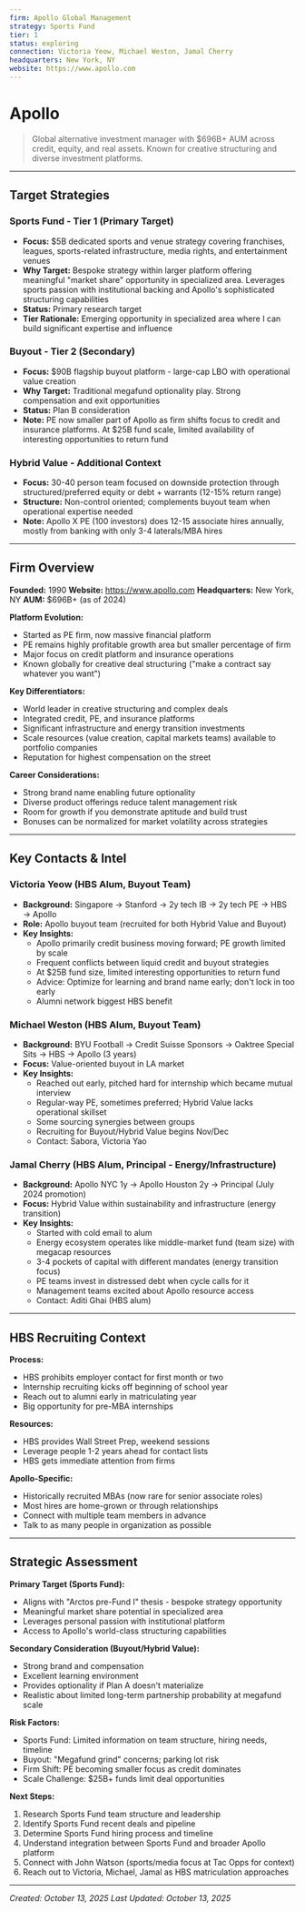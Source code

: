 ```yaml
---
firm: Apollo Global Management
strategy: Sports Fund
tier: 1
status: exploring
connection: Victoria Yeow, Michael Weston, Jamal Cherry
headquarters: New York, NY
website: https://www.apollo.com
---
```


# Apollo

> Global alternative investment manager with $696B+ AUM across credit, equity, and real assets. Known for creative structuring and diverse investment platforms.

---

## Target Strategies

### Sports Fund - Tier 1 (Primary Target)
- **Focus:** $5B dedicated sports and venue strategy covering franchises, leagues, sports-related infrastructure, media rights, and entertainment venues
- **Why Target:** Bespoke strategy within larger platform offering meaningful "market share" opportunity in specialized area. Leverages sports passion with institutional backing and Apollo's sophisticated structuring capabilities
- **Status:** Primary research target
- **Tier Rationale:** Emerging opportunity in specialized area where I can build significant expertise and influence

### Buyout - Tier 2 (Secondary)
- **Focus:** $90B flagship buyout platform - large-cap LBO with operational value creation
- **Why Target:** Traditional megafund optionality play. Strong compensation and exit opportunities
- **Status:** Plan B consideration
- **Note:** PE now smaller part of Apollo as firm shifts focus to credit and insurance platforms. At $25B fund scale, limited availability of interesting opportunities to return fund

### Hybrid Value - Additional Context
- **Focus:** 30-40 person team focused on downside protection through structured/preferred equity or debt + warrants (12-15% return range)
- **Structure:** Non-control oriented; complements buyout team when operational expertise needed
- **Note:** Apollo X PE (100 investors) does 12-15 associate hires annually, mostly from banking with only 3-4 laterals/MBA hires

---

## Firm Overview

**Founded:** 1990
**Website:** https://www.apollo.com
**Headquarters:** New York, NY
**AUM:** $696B+ (as of 2024)

**Platform Evolution:**
- Started as PE firm, now massive financial platform
- PE remains highly profitable growth area but smaller percentage of firm
- Major focus on credit platform and insurance operations
- Known globally for creative deal structuring ("make a contract say whatever you want")

**Key Differentiators:**
- World leader in creative structuring and complex deals
- Integrated credit, PE, and insurance platforms
- Significant infrastructure and energy transition investments
- Scale resources (value creation, capital markets teams) available to portfolio companies
- Reputation for highest compensation on the street

**Career Considerations:**
- Strong brand name enabling future optionality
- Diverse product offerings reduce talent management risk
- Room for growth if you demonstrate aptitude and build trust
- Bonuses can be normalized for market volatility across strategies

---

## Key Contacts & Intel

### Victoria Yeow (HBS Alum, Buyout Team)
- **Background:** Singapore → Stanford → 2y tech IB → 2y tech PE → HBS → Apollo
- **Role:** Apollo buyout team (recruited for both Hybrid Value and Buyout)
- **Key Insights:**
  - Apollo primarily credit business moving forward; PE growth limited by scale
  - Frequent conflicts between liquid credit and buyout strategies
  - At $25B fund size, limited interesting opportunities to return fund
  - Advice: Optimize for learning and brand name early; don't lock in too early
  - Alumni network biggest HBS benefit

### Michael Weston (HBS Alum, Buyout Team)
- **Background:** BYU Football → Credit Suisse Sponsors → Oaktree Special Sits → HBS → Apollo (3 years)
- **Focus:** Value-oriented buyout in LA market
- **Key Insights:**
  - Reached out early, pitched hard for internship which became mutual interview
  - Regular-way PE, sometimes preferred; Hybrid Value lacks operational skillset
  - Some sourcing synergies between groups
  - Recruiting for Buyout/Hybrid Value begins Nov/Dec
  - Contact: Sabora, Victoria Yao

### Jamal Cherry (HBS Alum, Principal - Energy/Infrastructure)
- **Background:** Apollo NYC 1y → Apollo Houston 2y → Principal (July 2024 promotion)
- **Focus:** Hybrid Value within sustainability and infrastructure (energy transition)
- **Key Insights:**
  - Started with cold email to alum
  - Energy ecosystem operates like middle-market fund (team size) with megacap resources
  - 3-4 pockets of capital with different mandates (energy transition focus)
  - PE teams invest in distressed debt when cycle calls for it
  - Management teams excited about Apollo resource access
  - Contact: Aditi Ghai (HBS alum)

---

## HBS Recruiting Context

**Process:**
- HBS prohibits employer contact for first month or two
- Internship recruiting kicks off beginning of school year
- Reach out to alumni early in matriculating year
- Big opportunity for pre-MBA internships

**Resources:**
- HBS provides Wall Street Prep, weekend sessions
- Leverage people 1-2 years ahead for contact lists
- HBS gets immediate attention from firms

**Apollo-Specific:**
- Historically recruited MBAs (now rare for senior associate roles)
- Most hires are home-grown or through relationships
- Connect with multiple team members in advance
- Talk to as many people in organization as possible

---

## Strategic Assessment

**Primary Target (Sports Fund):**
- Aligns with "Arctos pre-Fund I" thesis - bespoke strategy opportunity
- Meaningful market share potential in specialized area
- Leverages personal passion with institutional platform
- Access to Apollo's world-class structuring capabilities

**Secondary Consideration (Buyout/Hybrid Value):**
- Strong brand and compensation
- Excellent learning environment
- Provides optionality if Plan A doesn't materialize
- Realistic about limited long-term partnership probability at megafund scale

**Risk Factors:**
- Sports Fund: Limited information on team structure, hiring needs, timeline
- Buyout: "Megafund grind" concerns; parking lot risk
- Firm Shift: PE becoming smaller focus as credit dominates
- Scale Challenge: $25B+ funds limit deal opportunities

**Next Steps:**
1. Research Sports Fund team structure and leadership
2. Identify Sports Fund recent deals and pipeline
3. Determine Sports Fund hiring process and timeline
4. Understand integration between Sports Fund and broader Apollo platform
5. Connect with John Watson (sports/media focus at Tac Opps for context)
6. Reach out to Victoria, Michael, Jamal as HBS matriculation approaches

---

*Created: October 13, 2025*
*Last Updated: October 13, 2025*
